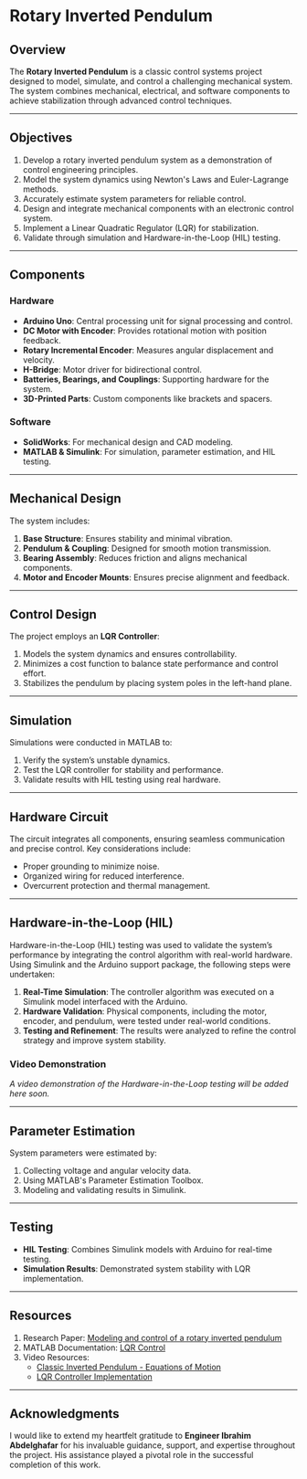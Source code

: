 # Rotary Inverted Pendulum

## Overview
The **Rotary Inverted Pendulum** 
is a classic control systems project designed to model, simulate, and control a challenging mechanical system.
The system combines mechanical, electrical, and software components to achieve stabilization through advanced control techniques.

---

## Objectives
1. Develop a rotary inverted pendulum system as a demonstration of control engineering principles.
2. Model the system dynamics using Newton's Laws and Euler-Lagrange methods.
3. Accurately estimate system parameters for reliable control.
4. Design and integrate mechanical components with an electronic control system.
5. Implement a Linear Quadratic Regulator (LQR) for stabilization.
6. Validate through simulation and Hardware-in-the-Loop (HIL) testing.

---

## Components
### Hardware
- **Arduino Uno**: Central processing unit for signal processing and control.
- **DC Motor with Encoder**: Provides rotational motion with position feedback.
- **Rotary Incremental Encoder**: Measures angular displacement and velocity.
- **H-Bridge**: Motor driver for bidirectional control.
- **Batteries, Bearings, and Couplings**: Supporting hardware for the system.
- **3D-Printed Parts**: Custom components like brackets and spacers.

### Software
- **SolidWorks**: For mechanical design and CAD modeling.
- **MATLAB & Simulink**: For simulation, parameter estimation, and HIL testing.

---

## Mechanical Design
The system includes:
1. **Base Structure**: Ensures stability and minimal vibration.
2. **Pendulum & Coupling**: Designed for smooth motion transmission.
3. **Bearing Assembly**: Reduces friction and aligns mechanical components.
4. **Motor and Encoder Mounts**: Ensures precise alignment and feedback.

---

## Control Design
The project employs an **LQR Controller**:
1. Models the system dynamics and ensures controllability.
2. Minimizes a cost function to balance state performance and control effort.
3. Stabilizes the pendulum by placing system poles in the left-hand plane.

---

## Simulation
Simulations were conducted in MATLAB to:
1. Verify the system’s unstable dynamics.
2. Test the LQR controller for stability and performance.
3. Validate results with HIL testing using real hardware.

---

## Hardware Circuit
The circuit integrates all components, ensuring seamless communication and precise control. Key considerations include:
- Proper grounding to minimize noise.
- Organized wiring for reduced interference.
- Overcurrent protection and thermal management.

---

## Hardware-in-the-Loop (HIL)
Hardware-in-the-Loop (HIL) testing was used to validate the system’s performance by integrating the control algorithm with real-world hardware. Using Simulink and the Arduino support package, the following steps were undertaken:
1. **Real-Time Simulation**: The controller algorithm was executed on a Simulink model interfaced with the Arduino.
2. **Hardware Validation**: Physical components, including the motor, encoder, and pendulum, were tested under real-world conditions.
3. **Testing and Refinement**: The results were analyzed to refine the control strategy and improve system stability.

### Video Demonstration
*A video demonstration of the Hardware-in-the-Loop testing will be added here soon.*

---

## Parameter Estimation
System parameters were estimated by:
1. Collecting voltage and angular velocity data.
2. Using MATLAB's Parameter Estimation Toolbox.
3. Modeling and validating results in Simulink.

---

## Testing
- **HIL Testing**: Combines Simulink models with Arduino for real-time testing.
- **Simulation Results**: Demonstrated system stability with LQR implementation.

---

## Resources
1. Research Paper: [Modeling and control of a rotary inverted pendulum](https://ieeexplore.ieee.org/document/5589450)
2. MATLAB Documentation: [LQR Control](https://www.mathworks.com/help/control/ref/lti.lqr.html)
3. Video Resources:
   - [Classic Inverted Pendulum - Equations of Motion](https://www.youtube.com/watch?v=5qJY-ZaKSic)
   - [LQR Controller Implementation](https://www.youtube.com/watch?v=E_RDCFOlJx4)

---

## Acknowledgments
I would like to extend my heartfelt gratitude to **Engineer Ibrahim Abdelghafar** for his invaluable guidance, support, and expertise throughout the project. 
His assistance played a pivotal role in the successful completion of this work.
